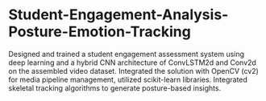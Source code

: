 # Student-Engagement-Analysis-Posture-Emotion-Tracking
Designed and trained a student engagement assessment system using deep learning and a hybrid CNN architecture of ConvLSTM2d and Conv2d on the assembled video dataset. Integrated the solution with OpenCV (cv2) for media pipeline management, utilized scikit-learn libraries. Integrated skeletal tracking algorithms to generate posture-based insights.
